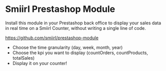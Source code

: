 # Smiirl Prestashop Module

Install this module in your Prestashop back office to display your sales data in real time on a Smiirl Counter, without writing a single line of code. 

https://github.com/smiirl/prestashop-module

- Choose the time granularity (day, week, month, year)
- Choose the kpi you want to display (countOrders, countProducts, totalSales)
- Display it on your counter!
